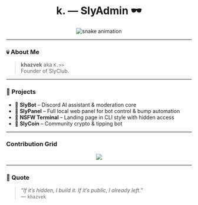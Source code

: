 <h1 align="center">k. — SlyAdmin 🕶️</h1>
<p align="center">
  <img src="https://raw.githubusercontent.com/khazvek/khazvek/output/github-contribution-grid-snake.svg" alt="snake animation" />
</p>

---

### 💀 About Me

> **khazvek** aka `K.>>`  
> Founder of SlyClub.

---

### 📡 Projects

- 💬 **SlyBot** – Discord AI assistant & moderation core  
- 🐍 **SlyPanel** – Full local web panel for bot control & bump automation  
- 🔞 **NSFW Terminal** – Landing page in CLI style with hidden access  
- 🎲 **SlyCoin** – Community crypto & tipping bot

---

### Contribution Grid

<p align="center">
  <img src="https://raw.githubusercontent.com/khazvek/khazvek/output/github-contribution-grid-snake.svg" />
</p>

---

### 🧠 Quote

> *“If it’s hidden, I build it. If it’s public, I already left.”*  
> — `khazvek`  
